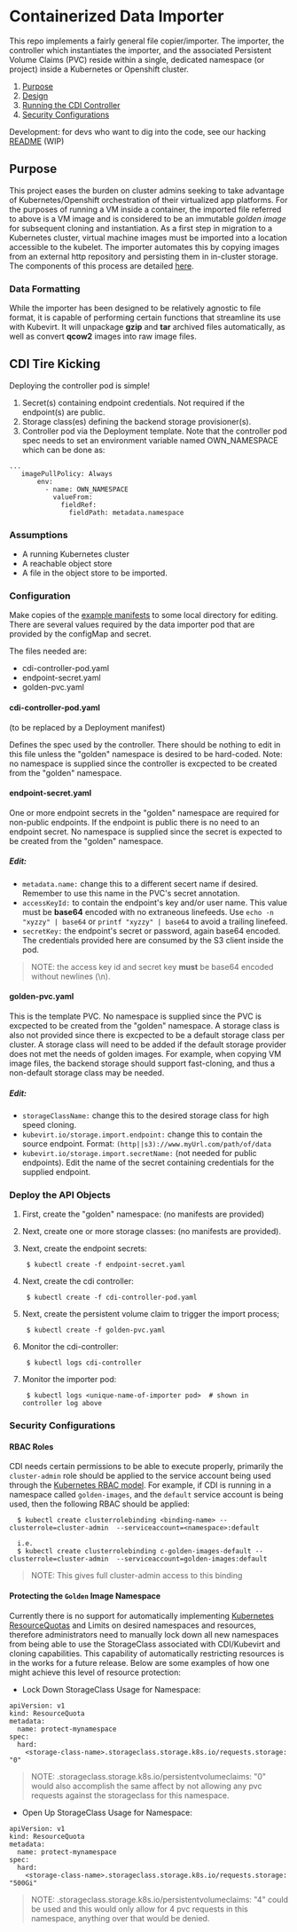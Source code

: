 # Containerized Data Importer
This repo implements a fairly general file copier/importer. The importer, the controller which instantiates the importer, and the associated Persistent Volume Claims (PVC) reside within a single, dedicated namespace (or project) inside a Kubernetes or Openshift cluster.

1. [Purpose](#purpose)
1. [Design](/doc/design.md#design)
1. [Running the CDI Controller](#running-the-data-importer)
1. [Security Configurations](#security-configurations)

Development: for devs who want to dig into the code, see our hacking [README](hack/README.md#getting-started-for-developers) (WIP)

## Purpose

This project eases the burden on cluster admins seeking to take advantage of Kubernetes/Openshift orchestration of their virtualized app platforms. For the purposes of running a VM inside a container, the imported file referred to above is a VM image and is considered to be an immutable _golden image_  for subsequent cloning and instantiation. As a first step in migration to a Kubernetes cluster, virtual machine images must be imported into a location accessible to the kubelet. The importer automates this by copying images from an external http repository and persisting them in in-cluster storage. The components of this process are detailed [here](/doc/design.md#design).

### Data Formatting

While the importer has been designed to be relatively agnostic to file format, it is capable of performing certain functions that streamline its use with Kubevirt.  It will unpackage **gzip** and **tar** archived files automatically, as well as convert **qcow2** images into raw image files.  

## CDI Tire Kicking

Deploying the controller pod is simple!

1. Secret(s) containing endpoint credentials. Not required if the endpoint(s) are public.
1. Storage class(es) defining the backend storage provisioner(s).
1. Controller pod via the Deployment template. Note that the controller pod spec needs to set an environment variable named OWN_NAMESPACE which can be done as:
```
...
   imagePullPolicy: Always
       env:
         - name: OWN_NAMESPACE
           valueFrom:
             fieldRef:
               fieldPath: metadata.namespace
```

### Assumptions
- A running Kubernetes cluster
- A reachable object store
- A file in the object store to be imported.

### Configuration

Make copies of the [example manifests](./manifests/importer) to some local directory for editing.  There are several values required by the data importer pod that are provided by the configMap and secret.

The files needed are:
- cdi-controller-pod.yaml
- endpoint-secret.yaml
- golden-pvc.yaml

#### cdi-controller-pod.yaml
(to be replaced by a Deployment manifest)

Defines the spec used by the controller. There should be nothing to edit in this file unless the "golden" namespace is desired to be hard-coded. Note: no namespace is supplied since the controller is excpected to be created from the "golden" namespace.

#### endpoint-secret.yaml

One or more endpoint secrets in the "golden" namespace are required for non-public endpoints. If the endpoint is public there is no need to an endpoint secret. No namespace is supplied since the secret is expected to be created from the "golden" namespace.

##### Edit:
- `metadata.name:` change this to a different secert name if desired. Remember to use this name in the PVC's secret annotation.
-  `accessKeyId:` to contain the endpoint's key and/or user name. This value must be **base64** encoded with no extraneous linefeeds. Use `echo -n "xyzzy" | base64` or `printf "xyzzy" | base64` to avoid a trailing linefeed.
-  `secretKey:`  the endpoint's secret or password, again base64 encoded.
The credentials provided here are consumed by the S3 client inside the pod.
> NOTE: the access key id and secret key **must** be base64 encoded without newlines (\n).

#### golden-pvc.yaml

This is the template PVC. No namespace is supplied since the PVC is excpected to be created from the "golden" namespace. A storage class is also not provided since there is excpected to be a default storage class per cluster. A storage class will need to be added if the default storage provider does not met the needs of golden images. For example, when copying VM image files, the backend storage should support fast-cloning, and thus a non-default storage class may be needed.

##### Edit:
-  `storageClassName:` change this to the desired storage class for high speed cloning.
-  `kubevirt.io/storage.import.endpoint:` change this to contain the source endpoint. Format: `(http||s3)://www.myUrl.com/path/of/data`
-  `kubevirt.io/storage.import.secretName:` (not needed for public endpoints). Edit the name of the secret containing credentials for the supplied endpoint.

### Deploy the API Objects

1. First, create the "golden" namespace:  (no manifests are provided)

1. Next, create one or more storage classes: (no manifests are provided).

1. Next, create the endpoint secrets:

        $ kubectl create -f endpoint-secret.yaml

1. Next, create the cdi controller:

        $ kubectl create -f cdi-controller-pod.yaml

1. Next, create the persistent volume claim to trigger the import process;

        $ kubectl create -f golden-pvc.yaml

1. Monitor the cdi-controller:

        $ kubectl logs cdi-controller

1. Monitor the importer pod:

        $ kubectl logs <unique-name-of-importer pod>  # shown in controller log above

### Security Configurations

#### RBAC Roles

CDI needs certain permissions to be able to execute properly, primarily the `cluster-admin` role should be applied to the service account being used through the [Kubernetes RBAC model](https://kubernetes.io/docs/admin/authorization/rbac/).  For example, if CDI is running in a namespace called `golden-images`, and the `default` service account is being used, then the following RBAC should be applied:

```
  $ kubectl create clusterrolebinding <binding-name> --clusterrole=cluster-admin  --serviceaccount=<namespace>:default

  i.e.
  $ kubectl create clusterrolebinding c-golden-images-default --clusterrole=cluster-admin  --serviceaccount=golden-images:default

```

> NOTE: This gives full cluster-admin access to this binding


#### Protecting the `Golden` Image Namespace

Currently there is no support for automatically implementing [Kubernetes ResourceQuotas](https://kubernetes.io/docs/concepts/policy/resource-quotas/) and Limits on desired namespaces and resources, therefore administrators need to manually lock down all new namespaces from being able to use the StorageClass associated with CDI/Kubevirt and cloning capabilities. This capability of automatically restricting resources is in the works for a future release. Below are some examples of how one might achieve this level of resource protection:

- Lock Down StorageClass Usage for Namespace:

```
apiVersion: v1
kind: ResourceQuota
metadata:
  name: protect-mynamespace
spec:
  hard:
    <storage-class-name>.storageclass.storage.k8s.io/requests.storage: "0"
```  

> NOTE: <storage-class-name>.storageclass.storage.k8s.io/persistentvolumeclaims: "0" would also accomplish the same affect by not allowing any pvc requests against the storageclass for this namespace.


- Open Up StorageClass Usage for Namespace:

```
apiVersion: v1
kind: ResourceQuota
metadata:
  name: protect-mynamespace
spec:
  hard:
    <storage-class-name>.storageclass.storage.k8s.io/requests.storage: "500Gi"
```

> NOTE: <storage-class-name>.storageclass.storage.k8s.io/persistentvolumeclaims: "4" could be used and this would only allow for 4 pvc requests in this namespace, anything over that would be denied.

